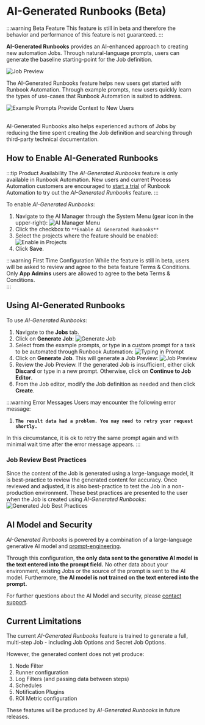 # AI-Generated Runbooks (Beta)

:::warning Beta Feature
This feature is still in beta and therefore the behavior and performance of this feature is not guaranteed.
:::

**AI-Generated Runbooks** provides an AI-enhanced approach to creating new automation Jobs.  Through natural-language prompts, users can generate the baseline starting-point for the Job definition.

![Job Preview](/assets/img/ai-gen-rba-job-preview.png)<br>

The AI-Generated Runbooks feature helps new users get started with Runbook Automation. Through example prompts, new users quickly learn the types of use-cases that Runbook Automation is suited to address.

![Example Prompts Provide Context to New Users](/assets/img/ai-gen-rba-example-prompt.png)

<br>
AI-Generated Runbooks also helps experienced authors of Jobs by reducing the time spent creating the Job definition and searching through third-party technical documentation.

[comment]: <> (How to enable AI Gen RBA)
## How to Enable AI-Generated Runbooks

:::tip Product Availability
The _AI-Generated Runbooks_ feature is only available in Runbook Automation.
New users and current Process Automation customers are encouraged to [start a trial](https://www.pagerduty.com/sign-up/runbook-automation/) of Runbook Automation to try out the _AI-Generated Runbooks_ feature.
:::

To enable _AI-Generated Runbooks_:<br>
1. Navigate to the AI Manager through the System Menu (gear icon in the upper-right):
   ![AI Manager Menu](/assets/img/ai-manager-menu.png)
2. Click the checkbox to `**Enable AI Generated Runbooks**`
3. Select the projects where the feature should be enabled:
   ![Enable in Projects](/assets/img/enable-ai-in-project.png)
4. Click **Save**.

:::warning First Time Configuration
While the feature is still in beta, users will be asked to review and agree to the beta feature Terms & Conditions. Only **App Admins** users are allowed to agree to the beta Terms & Conditions.  
:::

## Using AI-Generated Runbooks

To use _AI-Generated Runbooks_:<br>

1. Navigate to the **Jobs** tab.
2. Click on **Generate Job**:
   ![Generate Job](/assets/img/jobs-page-generate-job.png)
3. Select from the example prompts, or type in a custom prompt for a task to be automated through Runbook Automation:
   ![Typing in Prompt](/assets/img/ai-gen-rba-example-prompt.png)
4. Click on **Generate Job**.  This will generate a Job Preview:
   ![Job Preview](/assets/img/ai-gen-rba-job-preview.png)
5. Review the Job Preview.  If the generated Job is insufficient, either click **Discard** or type in a new prompt.  Otherwise, click on **Continue to Job Editor**.
6. From the Job editor, modify the Job definition as needed and then click **Create**.

:::warning Error Messages
Users may encounter the following error message:

1. **`The result data had a problem. You may need to retry your request shortly.`**

In this circumstance, it is ok to retry the same prompt again and with minimal wait time after the error message appears.
:::

[comment]: <> (How to treat Job generated by AI)
### Job Review Best Practices
Since the content of the Job is generated using a large-language model, it is best-practice to review the generated content for accuracy.  Once reviewed and adjusted, it is also
best-practice to test the Job in a non-production environment.  These best practices are presented to the user when the Job is created using _AI-Generated Runbooks_:
![Generated Job Best Practices](/assets/img/ai-gen-rba-created-job.png)<br>

## AI Model and Security
_AI-Generated Runbooks_ is powered by a combination of a large-language generative AI model and [prompt-engineering](https://en.wikipedia.org/wiki/Prompt_engineering).

Through this configuration, **the only data sent to the generative AI model is the text entered into the prompt field.**  No other data about your environment, 
existing Jobs or the source of the prompt is sent to the AI model.  Furthermore, **the AI model is not trained on the text entered into the prompt.**

For further questions about the AI Model and security, please [contact support](/about/getting-help.html). 

[comment]: <> (Current limitations)
## Current Limitations

The current _AI-Generated Runbooks_ feature is trained to generate a full, multi-step Job - including Job Options and Secret Job Options.

However, the generated content does not yet produce:

1. Node Filter
2. Runner configuration
3. Log Filters (and passing data between steps)
4. Schedules
5. Notification Plugins
6. ROI Metric configuration

These features will be produced by _AI-Generated Runbooks_ in future releases.
